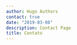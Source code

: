 ```yaml
---
author: Hugo Authors
contact: true
date: "2019-03-08"
description: Contact Page
title: Contato
---
```

